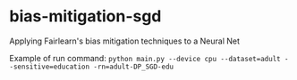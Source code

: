 # bias-mitigation-sgd
Applying Fairlearn's bias mitigation techniques to a Neural Net

Example of run command:
`python main.py --device cpu --dataset=adult --sensitive=education -rn=adult-DP_SGD-edu`

